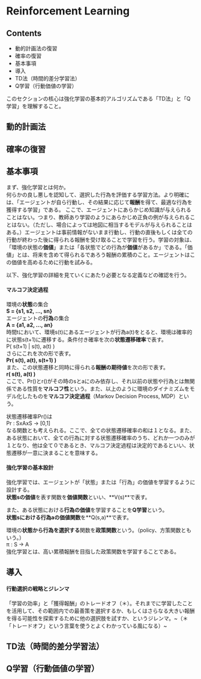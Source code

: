 # Reinforcement Learning  


## Contents
- 動的計画法の復習
- 確率の復習
- 基本事項
- 導入
- TD法（時間的差分学習法）
- Q学習（行動価値の学習）  
  
このセクションの核心は強化学習の基本的アルゴリズムである「TD法」と「Q学習」を理解すること。


## 動的計画法




## 確率の復習




## 基本事項

まず、強化学習とは何か。  
何らかの良し悪しを認知して、選択した行為を評価する学習方法。より明確には、「エージェントが自ら行動し、その結果に応じて**報酬**を得て、最適な行為を獲得する学習」である。
ここで、エージェントにあらかじめ知識が与えられることはない。つまり、教師あり学習のようにあらかじめ正負の例が与えられることはない。（ただし、場合によっては地図に相当するモデルが与えられることはある。）エージェントは事前情報がないまま行動し、行動の直後もしくは全ての行動が終わった後に得られる報酬を受け取ることで学習を行う。学習の対象は、「環境の状態の**価値**」または「各状態でどの行為が**価値**があるか」である。「価値」とは、将来を含めて得られるであろう報酬の累積のこと。エージェントはこの価値を高めるために行動を試みる。  
  
以下、強化学習の詳細を見ていくにあたり必要となる定義などの確認を行う。

#### マルコフ決定過程  

環境の**状態**の集合  
**S = {s1, s2, ..., sn}**  
エージェントの**行為**の集合  
**A = {a1, a2, ..., an}**  
時間tにおいて、環境s(t)にあるエージェントが行為a(t)をとると、環境は確率的に状態s(t+1)に遷移する。条件付き確率を次の**状態遷移確率**で表す。  
P( s(t+1) | s(t), a(t) )  
さらにこれを次の形で表す。  
**Pr( s(t), a(t), s(t+1) )**  
また、この状態遷移と同時に得られる**報酬の期待値**を次の形で表す。  
**r( s(t), a(t) )**  
ここで、Pr()とr()がその時のsとaにのみ依存し、それ以前の状態や行為とは無関係である性質を**マルコフ性**という。また、以上のように環境のダイナミズムをモデル化したものを**マルコフ決定過程**（Markov Decision Process, MDP）という。  

状態遷移確率Pr()は  
Pr : SxAxS -> [0,1]  
なる関数とも考えられる。ここで、全ての状態遷移確率の和は１となる。また、ある状態において、全ての行為に対する状態遷移確率のうち、どれか一つのみが１となり、他は全て０であるとき、マルコフ決定過程は決定的であるといい、状態遷移が一意に決まることを意味する。  

#### 強化学習の基本設計

強化学習では、エージェントが「状態」または「行為」の価値を学習するように設計する。  
**状態sの価値**を表す関数を**価値関数**といい、**V(s)**で表す。  

また、ある状態における**行為の価値**を学習することを**Q学習**という。  
**状態sにおける行為aの価値関数**を**Q(s,a)**で表す。  
  
環境の**状態から行為を選択する**関数を**政策関数**という。（policy、方策関数ともいう。）  
π : S -> A  
強化学習とは、高い累積報酬を目指した政策関数を学習することである。  

## 導入

#### 行動選択の戦略とジレンマ

「学習の効率」と「獲得報酬」のトレードオフ（＊）。それまでに学習したことを活用して、その範囲内での最善策を選択するか、もしくはさらなる大きい報酬を得る可能性を探索するために他の選択肢を試すか、というジレンマ。~（＊「トレードオフ」という言葉を使うとよくわかっている風になる）~


## TD法（時間的差分学習法）




## Q学習（行動価値の学習）




